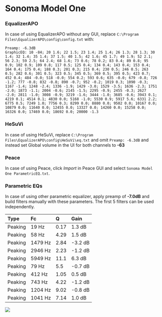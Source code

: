 # Sonoma Model One

### EqualizerAPO
In case of using EqualizerAPO without any GUI, replace `C:\Program Files\EqualizerAPO\config\config.txt`
with:
```
Preamp: -6.3dB
GraphicEQ: 10 -84; 20 1.6; 22 1.5; 23 1.4; 25 1.4; 26 1.3; 28 1.3; 30 1.4; 32 1.4; 35 1.4; 37 1.5; 40 1.5; 42 1.6; 45 1.7; 49 1.9; 52 2.1; 56 2.3; 59 2.5; 64 2.4; 68 1.6; 73 0.6; 78 0.2; 83 0.4; 89 0.8; 95 0.9; 102 0.9; 109 0.8; 117 0.5; 125 0.4; 134 0.4; 143 0.4; 153 0.4; 164 0.4; 175 0.4; 188 0.3; 201 0.3; 215 0.4; 230 0.5; 246 0.5; 263 0.5; 282 0.6; 301 0.5; 323 0.5; 345 0.5; 369 0.5; 395 0.5; 423 0.7; 452 0.4; 484 -0.0; 518 -0.0; 554 0.2; 593 0.6; 635 -0.0; 679 -0.8; 726 -1.2; 777 -0.8; 832 -0.8; 890 -0.7; 952 -0.2; 1019 0.3; 1090 -0.3; 1167 -1.4; 1248 -2.4; 1336 -1.9; 1429 -3.0; 1529 -3.5; 1636 -2.3; 1751 -2.0; 1873 -1.1; 2004 -0.6; 2145 -1.5; 2295 -0.9; 2455 -0.3; 2627 -2.0; 2811 -1.0; 3008 -0.9; 3219 -1.6; 3444 -1.0; 3685 -0.6; 3943 0.1; 4219 0.1; 4514 0.1; 4830 0.0; 5168 -1.0; 5530 0.9; 5917 5.6; 6331 2.2; 6775 0.5; 7249 1.0; 7756 0.3; 8299 0.0; 8880 0.0; 9502 0.0; 10167 0.0; 10879 0.0; 11640 0.0; 12455 0.0; 13327 0.0; 14260 0.0; 15258 0.0; 16326 0.0; 17469 0.0; 18692 0.0; 20000 -1.3
```

### HeSuVi
In case of using HeSuVi, replace `C:\Program Files\EqualizerAPO\config\HeSuVi\eq.txt` and omit `Preamp:
-6.3dB` and instead set Global volume in the UI for both channels to **-63**

### Peace
In case of using Peace, click *Import* in Peace GUI and select `Sonoma Model One ParametricEQ.txt`.

### Parametric EQs
In case of using other parametric equalizer, apply preamp of **-7.0dB** and build filters manually with
these parameters. The first 5 filters can be used independently.

| Type    | Fc      |     Q | Gain    |
|:--------|:--------|:------|:--------|
| Peaking | 19 Hz   |  0.17 | 1.3 dB  |
| Peaking | 58 Hz   |  4.29 | 1.5 dB  |
| Peaking | 1479 Hz |  2.84 | -3.2 dB |
| Peaking | 2946 Hz |  2.23 | -1.2 dB |
| Peaking | 5949 Hz | 11.1  | 6.3 dB  |
| Peaking | 79 Hz   |  5.5  | -0.7 dB |
| Peaking | 412 Hz  |  1.05 | 0.5 dB  |
| Peaking | 743 Hz  |  4.22 | -1.2 dB |
| Peaking | 1204 Hz |  9.02 | -0.8 dB |
| Peaking | 1041 Hz |  7.14 | 1.0 dB  |

![](https://raw.githubusercontent.com/jaakkopasanen/AutoEq/master/results/innerfidelity/sbaf-serious/Sonoma%20Model%20One/Sonoma%20Model%20One.png)